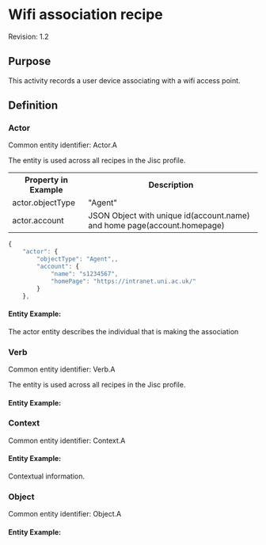 # Wifi association recipe
Revision: 1.2

## Purpose
This activity records a user device associating with a wifi access point.

## Definition

### Actor
Common entity identifier:  Actor.A

The entity is used across all recipes in the Jisc profile.

<table>
	<tr>
		<th>Property in Example</th><th>Description</th>
	</tr>
	<tr>
		<td>actor.objectType</td>
		<td>"Agent"</td>
	</tr>
	<tr>
		<td>actor.account</td>
		<td>JSON Object with unique id(account.name) and home page(account.homepage)</td>
	</tr>
</table>

``` Javascript
{
    "actor": {
        "objectType": "Agent",,
        "account": {
            "name": "s1234567",
            "homePage": "https://intranet.uni.ac.uk/"
        }
    },
```

#### Entity Example:
The actor entity describes the individual that is making the association

### Verb
Common entity identifier: Verb.A

The entity is used across all recipes in the Jisc profile.

#### Entity Example:

### Context
Common entity identifier: Context.A

#### Entity Example:
Contextual information.

### Object
Common entity identifier: Object.A

#### Entity Example:
